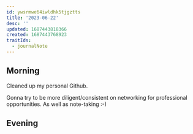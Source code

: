```yaml
---
id: ywsrmwe64iwldhk5tjgztts
title: '2023-06-22'
desc: ''
updated: 1687443818366
created: 1687443768923
traitIds:
  - journalNote
---
```

## Morning

Cleaned up my personal Github.

Gonna try to be more diligent/consistent on networking for professional opportunities. As well as note-taking :-)

## Evening

<!-- Fill out this section before going to sleep, reflecting on your day -->
